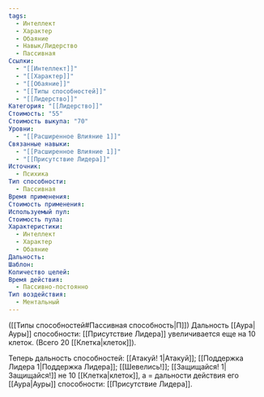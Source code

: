 ```yaml
---
tags:
  - Интеллект
  - Характер
  - Обаяние
  - Навык/Лидерство
  - Пассивная
Ссылки:
  - "[[Интеллект]]"
  - "[[Характер]]"
  - "[[Обаяние]]"
  - "[[Типы способностей]]"
  - "[[Лидерство]]"
Категория: "[[Лидерство]]"
Стоимость: "55"
Стоимость выкупа: "70"
Уровни:
  - "[[Расширенное Влияние 1]]"
Связанные навыки:
  - "[[Расширенное Влияние 1]]"
  - "[[Присутствие Лидера]]"
Источник:
  - Психика
Тип способности:
  - Пассивная
Время применения: 
Стоимость применения: 
Используемый пул: 
Стоимость пула: 
Характеристики:
  - Интеллект
  - Характер
  - Обаяние
Дальность: 
Шаблон: 
Количество целей: 
Время действия:
  - Пассивно-постоянно
Тип воздействия:
  - Ментальный
---
```

([[Типы способностей#Пассивная способность|П]]) Дальность [[Аура|Ауры]] способности: [[Присутствие Лидера]] увеличивается еще на 10 клеток. (Всего 20 [[Клетка|клеток]]).

Теперь дальность способностей: [[Атакуй! 1|Атакуй]]; [[Поддержка Лидера 1|Поддержка Лидера]]; [[Шевелись!]]; [[Защищайся! 1|Защищайся!]] не 10 [[Клетка|клеток]], а = дальности действия его [[Аура|Ауры]] способности: [[Присутствие Лидера]].  